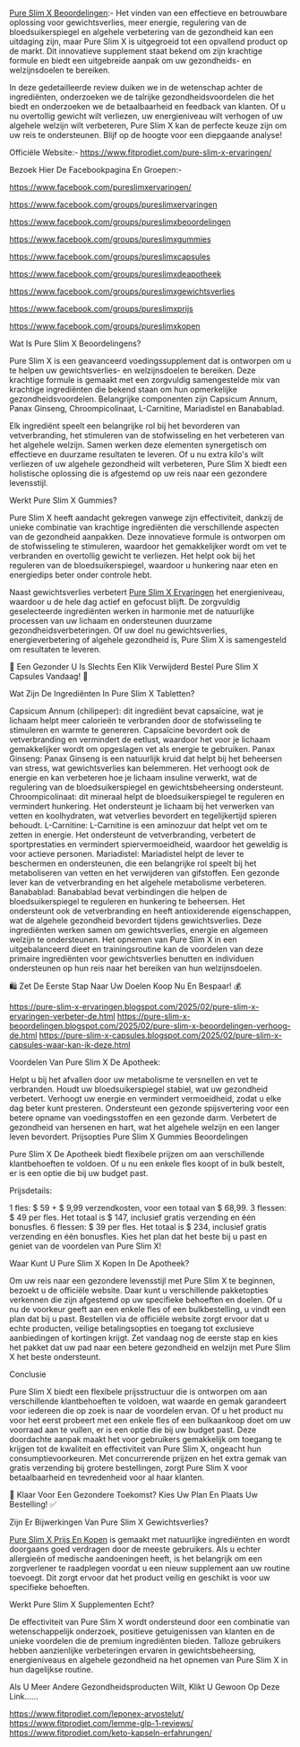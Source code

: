 <a href="https://www.fitprodiet.com/pure-slim-x-ervaringen/">Pure Slim X Beoordelingen</a>:- Het vinden van een effectieve en betrouwbare oplossing voor gewichtsverlies, meer energie, regulering van de bloedsuikerspiegel en algehele verbetering van de gezondheid kan een uitdaging zijn, maar Pure Slim X is uitgegroeid tot een opvallend product op de markt. Dit innovatieve supplement staat bekend om zijn krachtige formule en biedt een uitgebreide aanpak om uw gezondheids- en welzijnsdoelen te bereiken. 

In deze gedetailleerde review duiken we in de wetenschap achter de ingrediënten, onderzoeken we de talrijke gezondheidsvoordelen die het biedt en onderzoeken we de betaalbaarheid en feedback van klanten. Of u nu overtollig gewicht wilt verliezen, uw energieniveau wilt verhogen of uw algehele welzijn wilt verbeteren, Pure Slim X kan de perfecte keuze zijn om uw reis te ondersteunen. Blijf op de hoogte voor een diepgaande analyse!

Officiële Website:- https://www.fitprodiet.com/pure-slim-x-ervaringen/

Bezoek Hier De Facebookpagina En Groepen:-

https://www.facebook.com/pureslimxervaringen/

https://www.facebook.com/groups/pureslimxervaringen

https://www.facebook.com/groups/pureslimxbeoordelingen

https://www.facebook.com/groups/pureslimxgummies

https://www.facebook.com/groups/pureslimxcapsules

https://www.facebook.com/groups/pureslimxdeapotheek

https://www.facebook.com/groups/pureslimxgewichtsverlies

https://www.facebook.com/groups/pureslimxprijs

https://www.facebook.com/groups/pureslimxkopen

Wat Is Pure Slim X Beoordelingens?

Pure Slim X is een geavanceerd voedingssupplement dat is ontworpen om u te helpen uw gewichtsverlies- en welzijnsdoelen te bereiken. Deze krachtige formule is gemaakt met een zorgvuldig samengestelde mix van krachtige ingrediënten die bekend staan ​​om hun opmerkelijke gezondheidsvoordelen. Belangrijke componenten zijn Capsicum Annum, Panax Ginseng, Chroompicolinaat, L-Carnitine, Mariadistel en Banabablad.

Elk ingrediënt speelt een belangrijke rol bij het bevorderen van vetverbranding, het stimuleren van de stofwisseling en het verbeteren van het algehele welzijn. Samen werken deze elementen synergetisch om effectieve en duurzame resultaten te leveren. Of u nu extra kilo's wilt verliezen of uw algehele gezondheid wilt verbeteren, Pure Slim X biedt een holistische oplossing die is afgestemd op uw reis naar een gezondere levensstijl.

Werkt Pure Slim X Gummies?

Pure Slim X heeft aandacht gekregen vanwege zijn effectiviteit, dankzij de unieke combinatie van krachtige ingrediënten die verschillende aspecten van de gezondheid aanpakken. Deze innovatieve formule is ontworpen om de stofwisseling te stimuleren, waardoor het gemakkelijker wordt om vet te verbranden en overtollig gewicht te verliezen. Het helpt ook bij het reguleren van de bloedsuikerspiegel, waardoor u hunkering naar eten en energiedips beter onder controle hebt. 

Naast gewichtsverlies verbetert <a href="https://www.fitprodiet.com/pure-slim-x-ervaringen/">Pure Slim X Ervaringen</a> het energieniveau, waardoor u de hele dag actief en gefocust blijft. De zorgvuldig geselecteerde ingrediënten werken in harmonie met de natuurlijke processen van uw lichaam en ondersteunen duurzame gezondheidsverbeteringen. Of uw doel nu gewichtsverlies, energieverbetering of algehele gezondheid is, Pure Slim X is samengesteld om resultaten te leveren.

💚 Een Gezonder U Is Slechts Een Klik Verwijderd Bestel Pure Slim X Capsules Vandaag! 🌿 

Wat Zijn De Ingrediënten In Pure Slim X Tabletten?

Capsicum Annum (chilipeper): dit ingrediënt bevat capsaïcine, wat je lichaam helpt meer calorieën te verbranden door de stofwisseling te stimuleren en warmte te genereren. Capsaïcine bevordert ook de vetverbranding en vermindert de eetlust, waardoor het voor je lichaam gemakkelijker wordt om opgeslagen vet als energie te gebruiken.
Panax Ginseng: Panax Ginseng is een natuurlijk kruid dat helpt bij het beheersen van stress, wat gewichtsverlies kan belemmeren. Het verhoogt ook de energie en kan verbeteren hoe je lichaam insuline verwerkt, wat de regulering van de bloedsuikerspiegel en gewichtsbeheersing ondersteunt.
Chroompicolinaat: dit mineraal helpt de bloedsuikerspiegel te reguleren en vermindert hunkering. Het ondersteunt je lichaam bij het verwerken van vetten en koolhydraten, wat vetverlies bevordert en tegelijkertijd spieren behoudt.
L-Carnitine: L-Carnitine is een aminozuur dat helpt vet om te zetten in energie. Het ondersteunt de vetverbranding, verbetert de sportprestaties en vermindert spiervermoeidheid, waardoor het geweldig is voor actieve personen.
Mariadistel: Mariadistel helpt de lever te beschermen en ondersteunen, die een belangrijke rol speelt bij het metaboliseren van vetten en het verwijderen van gifstoffen. Een gezonde lever kan de vetverbranding en het algehele metabolisme verbeteren.
Banabablad: Banabablad bevat verbindingen die helpen de bloedsuikerspiegel te reguleren en hunkering te beheersen. Het ondersteunt ook de vetverbranding en heeft antioxiderende eigenschappen, wat de algehele gezondheid bevordert tijdens gewichtsverlies.
Deze ingrediënten werken samen om gewichtsverlies, energie en algemeen welzijn te ondersteunen. Het opnemen van Pure Slim X in een uitgebalanceerd dieet en trainingsroutine kan de voordelen van deze primaire ingrediënten voor gewichtsverlies benutten en individuen ondersteunen op hun reis naar het bereiken van hun welzijnsdoelen.

🛍️ Zet De Eerste Stap Naar Uw Doelen Koop Nu En Bespaar! 💰

https://pure-slim-x-ervaringen.blogspot.com/2025/02/pure-slim-x-ervaringen-verbeter-de.html
https://pure-slim-x-beoordelingen.blogspot.com/2025/02/pure-slim-x-beoordelingen-verhoog-de.html
https://pure-slim-x-capsules.blogspot.com/2025/02/pure-slim-x-capsules-waar-kan-ik-deze.html

Voordelen Van Pure Slim X De Apotheek:

Helpt u bij het afvallen door uw metabolisme te versnellen en vet te verbranden.
Houdt uw bloedsuikerspiegel stabiel, wat uw gezondheid verbetert.
Verhoogt uw energie en vermindert vermoeidheid, zodat u elke dag beter kunt presteren.
Ondersteunt een gezonde spijsvertering voor een betere opname van voedingsstoffen en een gezonde darm.
Verbetert de gezondheid van hersenen en hart, wat het algehele welzijn en een langer leven bevordert.
Prijsopties Pure Slim X Gummies Beoordelingen

Pure Slim X De Apotheek biedt flexibele prijzen om aan verschillende klantbehoeften te voldoen. Of u nu een enkele fles koopt of in bulk bestelt, er is een optie die bij uw budget past.

Prijsdetails:

1 fles: $ 59 + $ 9,99 verzendkosten, voor een totaal van $ 68,99.
3 flessen: $ 49 per fles. Het totaal is $ 147, inclusief gratis verzending en één bonusfles.
6 flessen: $ 39 per fles. Het totaal is $ 234, inclusief gratis verzending en één bonusfles.
Kies het plan dat het beste bij u past en geniet van de voordelen van Pure Slim X!

Waar Kunt U Pure Slim X Kopen In De Apotheek?

Om uw reis naar een gezondere levensstijl met Pure Slim X te beginnen, bezoekt u de officiële website. Daar kunt u verschillende pakketopties verkennen die zijn afgestemd op uw specifieke behoeften en doelen. Of u nu de voorkeur geeft aan een enkele fles of een bulkbestelling, u vindt een plan dat bij u past. Bestellen via de officiële website zorgt ervoor dat u echte producten, veilige betalingsopties en toegang tot exclusieve aanbiedingen of kortingen krijgt. Zet vandaag nog de eerste stap en kies het pakket dat uw pad naar een betere gezondheid en welzijn met Pure Slim X het beste ondersteunt.

Conclusie

Pure Slim X biedt een flexibele prijsstructuur die is ontworpen om aan verschillende klantbehoeften te voldoen, wat waarde en gemak garandeert voor iedereen die op zoek is naar de voordelen ervan. Of u het product nu voor het eerst probeert met een enkele fles of een bulkaankoop doet om uw voorraad aan te vullen, er is een optie die bij uw budget past. Deze doordachte aanpak maakt het voor gebruikers gemakkelijk om toegang te krijgen tot de kwaliteit en effectiviteit van Pure Slim X, ongeacht hun consumptievoorkeuren. Met concurrerende prijzen en het extra gemak van gratis verzending bij grotere bestellingen, zorgt Pure Slim X voor betaalbaarheid en tevredenheid voor al haar klanten.

🌈 Klaar Voor Een Gezondere Toekomst? Kies Uw Plan En Plaats Uw Bestelling! ✅

Zijn Er Bijwerkingen Van Pure Slim X Gewichtsverlies?

<a href="https://www.fitprodiet.com/pure-slim-x-ervaringen/">Pure Slim X Prijs En Kopen</a> is gemaakt met natuurlijke ingrediënten en wordt doorgaans goed verdragen door de meeste gebruikers. Als u echter allergieën of medische aandoeningen heeft, is het belangrijk om een ​​zorgverlener te raadplegen voordat u een nieuw supplement aan uw routine toevoegt. Dit zorgt ervoor dat het product veilig en geschikt is voor uw specifieke behoeften.

Werkt Pure Slim X Supplementen Echt?

De effectiviteit van Pure Slim X wordt ondersteund door een combinatie van wetenschappelijk onderzoek, positieve getuigenissen van klanten en de unieke voordelen die de premium ingrediënten bieden. Talloze gebruikers hebben aanzienlijke verbeteringen ervaren in gewichtsbeheersing, energieniveaus en algehele gezondheid na het opnemen van Pure Slim X in hun dagelijkse routine.

Als U Meer Andere Gezondheidsproducten Wilt, Klikt U Gewoon Op Deze Link......

https://www.fitprodiet.com/leponex-arvostelut/
https://www.fitprodiet.com/lemme-glp-1-reviews/
https://www.fitprodiet.com/keto-kapseln-erfahrungen/
